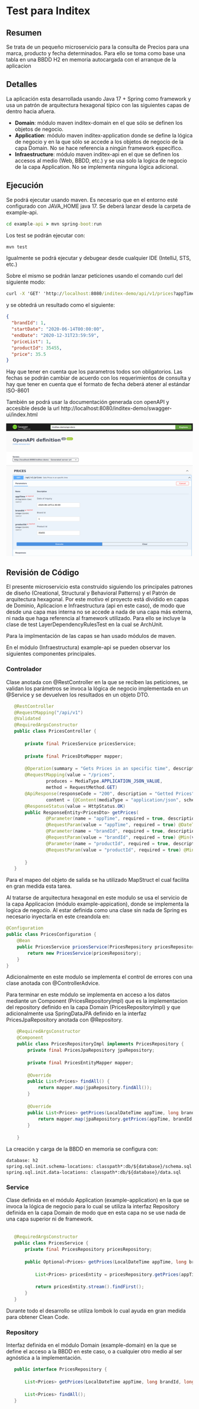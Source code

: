 # Test para Inditex

## Resumen
Se trata de un pequeño microservicio para la consulta de Precios para una marca, producto y fecha determinados. Para ello se toma como base una tabla en una BBDD H2 en memoria autocargada con el arranque de la aplicacion

## Detalles
La aplicación esta desarrollada usando Java 17 + Spring como framework y usa un patrón de arquitectura hexagonal típico con las siguientes capas de dentro hacia afuera.

  - **Domain**: módulo maven inditex-domain en el que sólo se definen los objetos de negocio.
  - **Application**: módulo maven inditex-application donde se define la lógica de negocio y en la que sólo se accede a los objetos de negocio de la capa Domain. No se hace referencia a ningún framework específico. 
  - **Infraestructure**: módulo maven inditex-api  en el que se definen los accesos al medio (Web, BBDD, etc.) y se usa solo la logica de negocio de la capa Application. No se implementa ninguna lógica adicional.
  
## Ejecución
Se podrá ejecutar usando maven. Es necesario que en el entorno esté configurado con JAVA_HOME java 17. Se deberá lanzar desde la carpeta de example-api.

```cmd
cd example-api > mvn spring-boot:run
```
Los test se podrán ejecutar con:

```cmd
mvn test
```

Igualmente se podrá ejecutar y debugear desde cualquier IDE (IntelliJ, STS, etc.)

Sobre el mismo se podrán lanzar peticiones usando el comando curl del siguiente modo:
 
```cmd
curl -X 'GET' 'http://localhost:8080/inditex-demo/api/v1/prices?appTime=22020-06-14T11%3A30%3A00&brandId=1&productId=35455' -H 'accept: application/json'
```
y se obtedrá un resultado como el siguiente:

```json
{
  "brandId": 1,
  "startDate": "2020-06-14T00:00:00",
  "endDate": "2020-12-31T23:59:59",
  "priceList": 1,
  "productId": 35455,
  "price": 35.5
}
```

Hay que tener en cuenta que los parametros todos son obligatorios. Las fechas se podrán cambiar de acuerdo con los requerimientos de consulta y hay que tener en cuenta que el formato de fecha deberá atener al estándar ISO-8601

También se podrá usar la documentación generada con openAPI y accesible desde la url http://localhost:8080/inditex-demo/swagger-ui/index.html

![](./docs/openapi.png "Swagger UI")

## Revisión de Código
El presente microservicio esta construido siguiendo los principales patrones de diseño (Creational, Structural y Behavioral Patterns) y el Patrón de arquitectura hexagonal. Por este motivo el proyecto está dividido en capas de Dominio, Aplicacion e Infraestructura (api en este caso), de modo que desde una capa mas interna no se accede a nada de una capa más externa, ni nada que haga referencia al framework utilizado. Para ello se incluye la clase de test LayerDependencyRulesTest en la cual se ArchUnit. 

Para la implmentación de las capas se han usado módulos de maven.

En el módulo (Infraestructura) example-api se pueden observar los siguientes componentes principales.

### Controlador
Clase anotada con @RestController en la que se reciben las peticiones, se validan los parámetros se invoca la lógica de negocio implementada en un @Service y se devuelven los resultados en un objeto DTO.

 ```java
	@RestController
	@RequestMapping("/api/v1")
	@Validated
	@RequiredArgsConstructor
	public class PricesController {

        private final PricesService pricesService;
    
        private final PricesDtoMapper mapper;
    
        @Operation(summary = "Gets Prices in an specific time", description = "", tags = {"PRICES"})
        @RequestMapping(value = "/prices",
                produces = MediaType.APPLICATION_JSON_VALUE,
                method = RequestMethod.GET)
        @ApiResponse(responseCode = "200", description = "Getted Prices",
                content = {@Content(mediaType = "application/json", schema = @Schema(implementation = PricesDto.class))})
        @ResponseStatus(value = HttpStatus.OK)
        public ResponseEntity<PricesDto> getPrices(
                @Parameter(name = "appTime", required = true, description = "Date of inquiry in format yyyy-MM-dd'T'HH:mm:ss.SSSXXX (2000-10-31T01:30:00.000-05:00)")
                @RequestParam(value = "appTime", required = true) @DateTimeFormat(iso = DateTimeFormat.ISO.DATE_TIME) LocalDateTime appTime,
                @Parameter(name = "brandId", required = true, description = "Brand Id")
                @RequestParam(value = "brandId", required = true) @Min(value = 1, message = "Must be a positive Integer") long brandId,
                @Parameter(name = "productId", required = true, description = "Product Id")
                @RequestParam(value = "productId", required = true) @Min(value = 1, message = "Must be a positive Integer") long productId) {
    
        }
    }
```

Para el mapeo del objeto de salida se ha utilizado MapStruct el cual facilita en gran medida esta tarea.

Al tratarse de arquitectura hexagonal en este modulo se usa el servicio de la capa Applicacion (módulo example-appication), donde se implementa la logica de negocio. Al estar definida como una clase sin nada de Spring es necesario inyectarla en este creandola en:

```java
@Configuration
public class PricesConfiguration {
    @Bean
    public PricesService pricesService(PricesRepository pricesRepository) {
        return new PricesService(pricesRepository);
    }
}
```

Adicionalmente en este modulo se implementa el control de errores con una clase anotada con @ControllerAdvice.

Para terminar en este módulo se implementa en acceso a los datos mediante un Component (PricesRepositoryImpl) que es la implementacion del repository definido en la capa Domain (PricesRepositoryImpl) y que adicionalmente usa SpringDataJPA definido en la interfaz PricesJpaRepository anotada con @Repository.

```java
    @RequiredArgsConstructor
    @Component
    public class PricesRepositoryImpl implements PricesRepository {
        private final PricesJpaRepository jpaRepository;
    
        private final PricesEntityMapper mapper;
    
        @Override
        public List<Prices> findAll() {
            return mapper.map(jpaRepository.findAll());
        }
    
        @Override
        public List<Prices> getPrices(LocalDateTime appTime, long brandId, long productId) {
            return mapper.map(jpaRepository.getPrices(appTime, brandId, productId));
        }
    
    }
```
La creación y carga de la BBDD en memoria se configura con:

```property
database: h2
spring.sql.init.schema-locations: classpath*:db/${database}/schema.sql
spring.sql.init.data-locations: classpath*:db/${database}/data.sql
```

### Service
Clase definida en el módulo Application (example-application) en la que se invoca la lógica de negocio para lo cual se utiliza la interfaz Repository definida en la capa Domain de modo que en esta capa no se use nada de una capa superior ni de framework.

 ```java

    @RequiredArgsConstructor
    public class PricesService {
        private final PricesRepository pricesRepository;
        
        public Optional<Prices> getPrices(LocalDateTime appTime, long brandId, long productId)  {
    
            List<Prices> pricesEntity = pricesRepository.getPrices(appTime, brandId, productId);
    
            return pricesEntity.stream().findFirst();
        }
    }
```

Durante todo el desarrollo se utiliza lombok lo cual ayuda en gran medida para obtener Clean Code.

### Repository
Interfaz definida en el módulo Domain (example-domain) en la que se define el acceso a la BBDD en este caso, o a cualquier otro medio al ser agnóstica a la implementación.


 ```java
    public interface PricesRepository {
    
        List<Prices> getPrices(LocalDateTime appTime, long brandId, long productId);
    
        List<Prices> findAll();
    }
```



 
